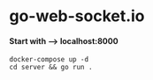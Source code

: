 # go-web-socket.io
#### Start with --> localhost:8000

```
docker-compose up -d
cd server && go run .
```
